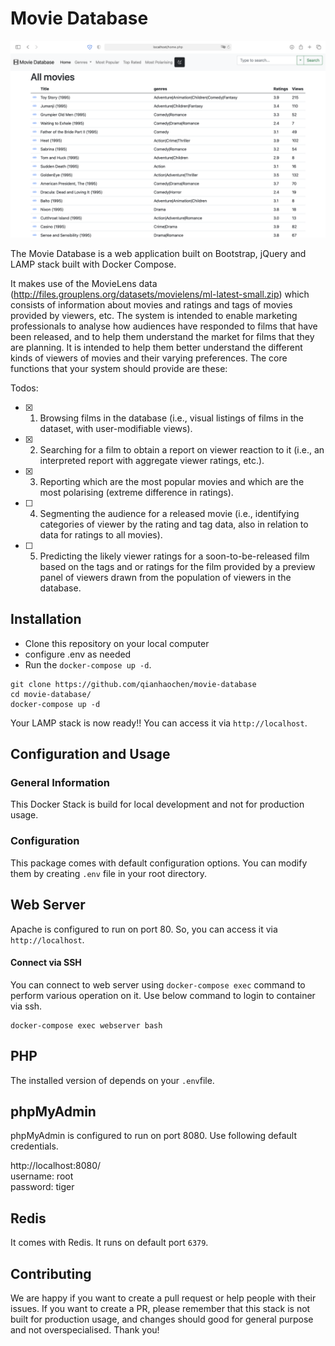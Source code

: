 #  Movie Database

![Landing Page](www/assets/Screenshot.png)

The Movie Database is a web application built on Bootstrap, jQuery and LAMP stack built with Docker Compose.

It makes use of the MovieLens data (http://files.grouplens.org/datasets/movielens/ml-latest-small.zip) which consists of information about movies and ratings and tags of movies provided by viewers, etc. The system is intended to enable marketing professionals to analyse how audiences have responded to films that have been released, and to help them understand the market for films that they are planning. It is intended to help them better understand the different kinds of viewers of movies and their varying preferences. The core functions that your system should provide are these:

Todos:

- [x] 1. Browsing films in the database (i.e., visual listings of films in the dataset, with user-modifiable views).
- [x] 2. Searching for a film to obtain a report on viewer reaction to it (i.e., an interpreted report with aggregate viewer ratings,
etc.).
- [x] 3. Reporting which are the most popular movies and which are the most polarising (extreme difference in ratings).
- [ ] 4. Segmenting the audience for a released movie (i.e., identifying categories of viewer by the rating and tag data, also in
relation to data for ratings to all movies).
- [ ] 5. Predicting the likely viewer ratings for a soon-to-be-released film based on the tags and or ratings for the film provided by
a preview panel of viewers drawn from the population of viewers in the database.

##  Installation
 
* Clone this repository on your local computer
* configure .env as needed
* Run the `docker-compose up -d`.

```shell
git clone https://github.com/qianhaochen/movie-database
cd movie-database/
docker-compose up -d
```

Your LAMP stack is now ready!! You can access it via `http://localhost`.

##  Configuration and Usage

### General Information 
This Docker Stack is build for local development and not for production usage.

### Configuration
This package comes with default configuration options. You can modify them by creating `.env` file in your root directory.

## Web Server

Apache is configured to run on port 80. So, you can access it via `http://localhost`.

#### Connect via SSH

You can connect to web server using `docker-compose exec` command to perform various operation on it. Use below command to login to container via ssh.

```shell
docker-compose exec webserver bash
```

## PHP

The installed version of depends on your `.env`file. 


## phpMyAdmin

phpMyAdmin is configured to run on port 8080. Use following default credentials.

http://localhost:8080/  
username: root  
password: tiger

## Redis

It comes with Redis. It runs on default port `6379`.

## Contributing
We are happy if you want to create a pull request or help people with their issues. If you want to create a PR, please remember that this stack is not built for production usage, and changes should good for general purpose and not overspecialised. 
Thank you! 
